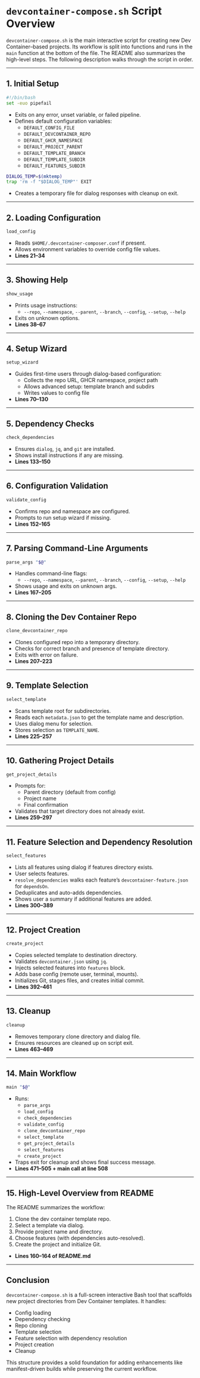 # `devcontainer-compose.sh` Script Overview

`devcontainer-compose.sh` is the main interactive script for creating new Dev Container–based projects. Its workflow is split into functions and runs in the `main` function at the bottom of the file. The README also summarizes the high-level steps. The following description walks through the script in order.

---

## 1. Initial Setup

```bash
#!/bin/bash
set -euo pipefail
```

- Exits on any error, unset variable, or failed pipeline.
- Defines default configuration variables:
  - `DEFAULT_CONFIG_FILE`
  - `DEFAULT_DEVCONTAINER_REPO`
  - `DEFAULT_GHCR_NAMESPACE`
  - `DEFAULT_PROJECT_PARENT`
  - `DEFAULT_TEMPLATE_BRANCH`
  - `DEFAULT_TEMPLATE_SUBDIR`
  - `DEFAULT_FEATURES_SUBDIR`

```bash
DIALOG_TEMP=$(mktemp)
trap 'rm -f "$DIALOG_TEMP"' EXIT
```

- Creates a temporary file for dialog responses with cleanup on exit.

---

## 2. Loading Configuration

```bash
load_config
```

- Reads `$HOME/.devcontainer-composer.conf` if present.
- Allows environment variables to override config file values.
- **Lines 21–34**

---

## 3. Showing Help

```bash
show_usage
```

- Prints usage instructions:
  - `--repo`, `--namespace`, `--parent`, `--branch`, `--config`, `--setup`, `--help`
- Exits on unknown options.
- **Lines 38–67**

---

## 4. Setup Wizard

```bash
setup_wizard
```

- Guides first-time users through dialog-based configuration:
  - Collects the repo URL, GHCR namespace, project path
  - Allows advanced setup: template branch and subdirs
  - Writes values to config file
- **Lines 70–130**

---

## 5. Dependency Checks

```bash
check_dependencies
```

- Ensures `dialog`, `jq`, and `git` are installed.
- Shows install instructions if any are missing.
- **Lines 133–150**

---

## 6. Configuration Validation

```bash
validate_config
```

- Confirms repo and namespace are configured.
- Prompts to run setup wizard if missing.
- **Lines 152–165**

---

## 7. Parsing Command-Line Arguments

```bash
parse_args "$@"
```

- Handles command-line flags:
  - `--repo`, `--namespace`, `--parent`, `--branch`, `--config`, `--setup`, `--help`
- Shows usage and exits on unknown args.
- **Lines 167–205**

---

## 8. Cloning the Dev Container Repo

```bash
clone_devcontainer_repo
```

- Clones configured repo into a temporary directory.
- Checks for correct branch and presence of template directory.
- Exits with error on failure.
- **Lines 207–223**

---

## 9. Template Selection

```bash
select_template
```

- Scans template root for subdirectories.
- Reads each `metadata.json` to get the template name and description.
- Uses dialog menu for selection.
- Stores selection as `TEMPLATE_NAME`.
- **Lines 225–257**

---

## 10. Gathering Project Details

```bash
get_project_details
```

- Prompts for:
  - Parent directory (default from config)
  - Project name
  - Final confirmation
- Validates that target directory does not already exist.
- **Lines 259–297**

---

## 11. Feature Selection and Dependency Resolution

```bash
select_features
```

- Lists all features using dialog if features directory exists.
- User selects features.
- `resolve_dependencies` walks each feature’s `devcontainer-feature.json` for `dependsOn`.
- Deduplicates and auto-adds dependencies.
- Shows user a summary if additional features are added.
- **Lines 300–389**

---

## 12. Project Creation

```bash
create_project
```

- Copies selected template to destination directory.
- Validates `devcontainer.json` using `jq`.
- Injects selected features into `features` block.
- Adds base config (remote user, terminal, mounts).
- Initializes Git, stages files, and creates initial commit.
- **Lines 392–461**

---

## 13. Cleanup

```bash
cleanup
```

- Removes temporary clone directory and dialog file.
- Ensures resources are cleaned up on script exit.
- **Lines 463–469**

---

## 14. Main Workflow

```bash
main "$@"
```

- Runs:
  - `parse_args`
  - `load_config`
  - `check_dependencies`
  - `validate_config`
  - `clone_devcontainer_repo`
  - `select_template`
  - `get_project_details`
  - `select_features`
  - `create_project`
- Traps exit for cleanup and shows final success message.
- **Lines 471–505 + main call at line 508**

---

## 15. High-Level Overview from README

The README summarizes the workflow:

1. Clone the dev container template repo.
2. Select a template via dialog.
3. Provide project name and directory.
4. Choose features (with dependencies auto-resolved).
5. Create the project and initialize Git.

- **Lines 160–164 of README.md**

---

## Conclusion

`devcontainer-compose.sh` is a full-screen interactive Bash tool that scaffolds new project directories from Dev Container templates. It handles:

- Config loading
- Dependency checking
- Repo cloning
- Template selection
- Feature selection with dependency resolution
- Project creation
- Cleanup

This structure provides a solid foundation for adding enhancements like manifest-driven builds while preserving the current workflow.
